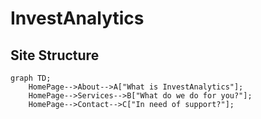 # **InvestAnalytics**

## Site Structure

```mermaid
graph TD;
    HomePage-->About-->A["What is InvestAnalytics"];
    HomePage-->Services-->B["What do we do for you?"];
    HomePage-->Contact-->C["In need of support?"];
